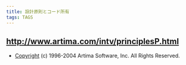 ```yaml
---
title: 設計原則とコード所有
tags: TAGS
---
```


http://www.artima.com/intv/principlesP.html
----
* [Copyright](http://www.artima.com/copyright.html) (c) 1996-2004 Artima Software, Inc. All Rights Reserved. 
